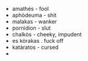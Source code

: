 - amathés - fool
- aphòdeuma - shit
- malakas - wanker
- pornìdion - slut
- chalkòs - cheeky, impudent
- es kòrakas . fuck off
- katàratos - cursed
- 